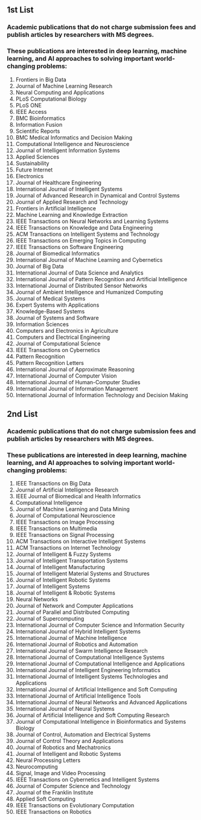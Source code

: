 ## 1st List
### Academic publications that do not charge submission fees and publish articles by researchers with MS degrees.
### These publications are interested in deep learning, machine learning, and AI approaches to solving important world-changing problems:

1. Frontiers in Big Data
2. Journal of Machine Learning Research
3. Neural Computing and Applications
4. PLoS Computational Biology
5. PLoS ONE
6. IEEE Access
7. BMC Bioinformatics
8. Information Fusion
9. Scientific Reports
10. BMC Medical Informatics and Decision Making
11. Computational Intelligence and Neuroscience
12. Journal of Intelligent Information Systems
13. Applied Sciences
14. Sustainability
15. Future Internet
16. Electronics
17. Journal of Healthcare Engineering
18. International Journal of Intelligent Systems
19. Journal of Advanced Research in Dynamical and Control Systems
20. Journal of Applied Research and Technology
21. Frontiers in Artificial Intelligence
22. Machine Learning and Knowledge Extraction
23. IEEE Transactions on Neural Networks and Learning Systems
24. IEEE Transactions on Knowledge and Data Engineering
25. ACM Transactions on Intelligent Systems and Technology
26. IEEE Transactions on Emerging Topics in Computing
27. IEEE Transactions on Software Engineering
28. Journal of Biomedical Informatics
29. International Journal of Machine Learning and Cybernetics
30. Journal of Big Data
31. International Journal of Data Science and Analytics
32. International Journal of Pattern Recognition and Artificial Intelligence
33. International Journal of Distributed Sensor Networks
34. Journal of Ambient Intelligence and Humanized Computing
35. Journal of Medical Systems
36. Expert Systems with Applications
37. Knowledge-Based Systems
38. Journal of Systems and Software
39. Information Sciences
40. Computers and Electronics in Agriculture
41. Computers and Electrical Engineering
42. Journal of Computational Science
43. IEEE Transactions on Cybernetics
44. Pattern Recognition
45. Pattern Recognition Letters
46. International Journal of Approximate Reasoning
47. International Journal of Computer Vision
48. International Journal of Human-Computer Studies
49. International Journal of Information Management
50. International Journal of Information Technology and Decision Making


## 2nd List
### Academic publications that do not charge submission fees and publish articles by researchers with MS degrees.
### These publications are interested in deep learning, machine learning, and AI approaches to solving important world-changing problems:
1. IEEE Transactions on Big Data
2. Journal of Artificial Intelligence Research
3. IEEE Journal of Biomedical and Health Informatics
4. Computational Intelligence
5. Journal of Machine Learning and Data Mining
6. Journal of Computational Neuroscience
7. IEEE Transactions on Image Processing
8. IEEE Transactions on Multimedia
9. IEEE Transactions on Signal Processing
10. ACM Transactions on Interactive Intelligent Systems
11. ACM Transactions on Internet Technology
12. Journal of Intelligent & Fuzzy Systems
13. Journal of Intelligent Transportation Systems
14. Journal of Intelligent Manufacturing
15. Journal of Intelligent Material Systems and Structures
16. Journal of Intelligent Robotic Systems
17. Journal of Intelligent Systems
18. Journal of Intelligent & Robotic Systems
19. Neural Networks
20. Journal of Network and Computer Applications
21. Journal of Parallel and Distributed Computing
22. Journal of Supercomputing
23. International Journal of Computer Science and Information Security
24. International Journal of Hybrid Intelligent Systems
25. International Journal of Machine Intelligence
26. International Journal of Robotics and Automation
27. International Journal of Swarm Intelligence Research
28. International Journal of Computational Intelligence Systems
29. International Journal of Computational Intelligence and Applications
30. International Journal of Intelligent Engineering Informatics
31. International Journal of Intelligent Systems Technologies and Applications
32. International Journal of Artificial Intelligence and Soft Computing
33. International Journal of Artificial Intelligence Tools
34. International Journal of Neural Networks and Advanced Applications
35. International Journal of Neural Systems
36. Journal of Artificial Intelligence and Soft Computing Research
37. Journal of Computational Intelligence in Bioinformatics and Systems Biology
38. Journal of Control, Automation and Electrical Systems
39. Journal of Control Theory and Applications
40. Journal of Robotics and Mechatronics
41. Journal of Intelligent and Robotic Systems
42. Neural Processing Letters
43. Neurocomputing
44. Signal, Image and Video Processing
45. IEEE Transactions on Cybernetics and Intelligent Systems
46. Journal of Computer Science and Technology
47. Journal of the Franklin Institute
48. Applied Soft Computing
49. IEEE Transactions on Evolutionary Computation
50. IEEE Transactions on Robotics

